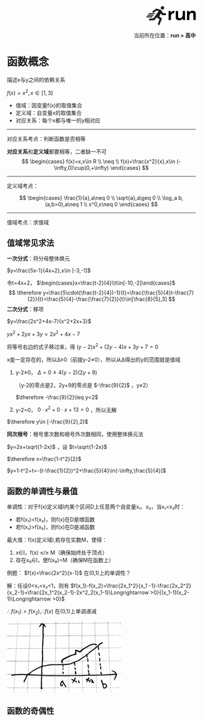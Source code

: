 <div align="right"><a href="https://github.com/YuXiang187/run"><img src="./assets/run.png"></a></div>
<p align="right">当前所在位置：<strong>run > 高中</strong></p>

# 函数概念

描述x与y之间的依赖关系

$f(x)=x^2,x\in[1,3]$

* 值域：因变量f(x)的取值集合
* 定义域：自变量x的取值集合
* 对应关系：每个x都与唯一的y相对应

---

对应关系考点：判断函数是否相等

**对应关系**和**定义域**都要相等，二者缺一不可
$$
\begin{cases}
f(x)=x,x\in R \\
\neq \\
f(x)=\frac{x^2}{x},x\in (-\infty,0)\cup(0,+\infty)
\end{cases}
$$

---

定义域考点：

$$
\begin{cases}
\frac{1}{a},a\neq 0 \\
\sqrt{a},a\geq 0 \\
\log_a b,(a,b>0),a\neq 1 \\
x^0,x\neq 0
\end{cases}
$$

---

值域考点：求值域

## 值域常见求法

**一次分式**：将分母整体换元

$y=\frac{5x-1}{4x+2},x\in [-3,-1]$

令t=4x+2， $\begin{cases}x=\frac{t-2}{4}\\t\in[-10,-2]\end{cases}$
$$
\therefore y=\frac{5\cdot(\frac{t-2}{4})-1}{t}=\frac{\frac{5}{4}t-\frac{7}{2}}{t}=\frac{5}{4}-\frac{\frac{7}{2}}{t}\in[\frac{8}{5},3]
$$
**二次分式**：移项

$y=\frac{2x^2+4x-7}{x^2+2x+3}$

$yx^2+2yx+3y=2x^2+4x-7$

将等号右边的式子移过来，得 $(y-2)x^2+(2y-4)x+3y+7=0$

x是一定存在的，所以Δ≥0（前提y-2≠0），所以从Δ得出的y的范围就是值域

1. y-2≠0， $\Delta=0\geq 4(y-2)(2y+9)$ 

   （y-2的零点是2，2y+9的零点是 $-\frac{9}{2}$ ，y≠2）

    $\therefore -\frac{9}{2}\leq y<2$

2. y-2=0， $0\cdot x^2+0\cdot x+13=0$ ，所以无解

$\therefore y\in [-\frac{9}{2},2)$

**同次根号**：根号里次数和根号外次数相同，使用整体换元法

$y=2x+\sqrt{1-2x}$ ，设 $t=\sqrt{1-2x}$

$\therefore x=\frac{1-t^2}{2}$

$y=1-t^2+t=-(t-\frac{1}{2})^2+\frac{5}{4}\in(-\infty,\frac{5}{4}]$

## 函数的单调性与最值

单调性：对于f(x)定义域I内某个区间D上任意两个自变量x₁、x₂，当x₁<x₂时：

* 若f(x₁)<f(x₂)，则f(x)在D是增函数
* 若f(x₁)>f(x₂)，则f(x)在D是减函数

最大值：f(x)定义域I,若存在实数M，使得：

1. x∈I，f(x) ≤/≥ M（确保始终处于顶点）
2. 存在x₀∈I，使f(x₀)=M（确保M在函数上）

例题： $f(x)=\frac{2x^2}{x-1}$ 在(0,1)上的单调性？

解：任设0<x₁<x₂<1，则有 $f(x_1)-f(x_2)=\frac{2x_1^2}{x_1 -1}-\frac{2x_2^2}{x_2-1}=\frac{2x_1^2(x_2-1)-2x^2_2(x_1-1)\Longrightarrow >0}{(x_1-1)(x_2-1)\Longrightarrow >0}$

$\therefore f(x_1)>f(x_2),\therefore f(x)$ 在(0,1)上单调递减

![i](./assets/11.jpg)

## 函数的奇偶性